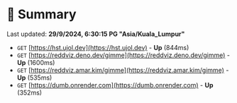 # 📖 Summary
Last updated: **29/9/2024, 6:30:15 PG "Asia/Kuala_Lumpur"**

- `GET` [https://hst.ujol.dev](https://hst.ujol.dev) - **Up** (844ms)
- `GET` [https://reddviz.deno.dev/gimme](https://reddviz.deno.dev/gimme) - **Up** (1600ms)
- `GET` [https://reddviz.amar.kim/gimme](https://reddviz.amar.kim/gimme) - **Up** (535ms)
- `GET` [https://dumb.onrender.com](https://dumb.onrender.com) - **Up** (352ms)
